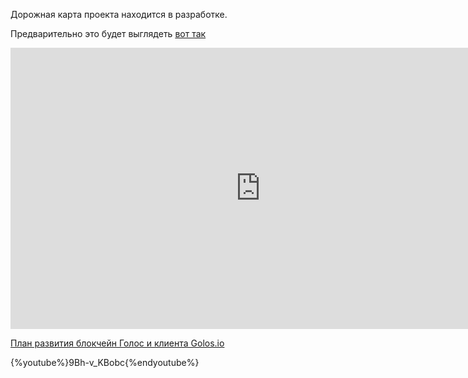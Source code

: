 Дорожная карта проекта находится в разработке. 

Предварительно это будет выглядеть [вот так](https://golos.io/ru--golos/@primus/golos-zhzhyot-doklad-dimy-starodubceva-s-mitapa-blokchein-proekta-golos-vozmozhnosti-dlya-razrabotchikov-18-aprelya-2017)

<iframe width="800" height="450" src="https://www.youtube.com/embed/9Bh-v_KBobc" frameborder="0" allowfullscreen></iframe>

[План развития блокчейн Голос и клиента Golos.io](https://docs.google.com/document/d/1WQF1xxmCMxzEA95Gnxw4FHViX_6pjVoUlBnItCepOmE/edit)

{%youtube%}9Bh-v_KBobc{%endyoutube%}


